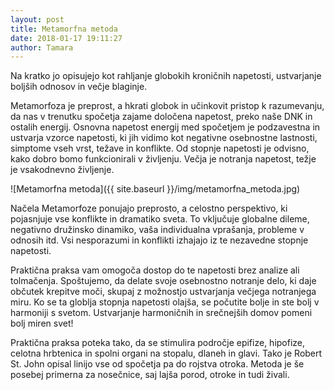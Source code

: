 ```yaml
---
layout: post
title: Metamorfna metoda
date: 2018-01-17 19:11:27
author: Tamara
---
```

Na kratko jo opisujejo kot rahljanje globokih kroničnih napetosti, ustvarjanje boljših odnosov in večje blaginje.


Metamorfoza je preprost, a hkrati globok in učinkovit pristop k razumevanju, da nas v trenutku spočetja zajame določena napetost, preko naše DNK in ostalih energij. Osnovna napetost energij med spočetjem je podzavestna in ustvarja vzorce napetosti, ki jih vidimo kot negativne osebnostne lastnosti, simptome vseh vrst, težave in konflikte. Od stopnje napetosti je odvisno, kako dobro bomo funkcionirali v življenju. Večja je notranja napetost, težje je vsakodnevno življenje.


![Metamorfna metoda]({{ site.baseurl }}/img/metamorfna_metoda.jpg)

Načela Metamorfoze ponujajo preprosto, a celostno perspektivo, ki pojasnjuje vse konflikte in dramatiko sveta. To vključuje globalne dileme, negativno družinsko dinamiko, vaša individualna vprašanja, probleme v odnosih itd. Vsi nesporazumi in konflikti izhajajo iz te nezavedne stopnje napetosti.


Praktična praksa vam omogoča dostop do te napetosti brez analize ali tolmačenja. Spoštujemo, da delate svoje osebnostno notranje delo, ki daje občutek krepitve moči, skupaj z možnostjo ustvarjanja večjega notranjega miru. Ko se ta globlja stopnja napetosti olajša, se počutite bolje in ste bolj v harmoniji s svetom. Ustvarjanje harmoničnih in srečnejših domov pomeni bolj miren svet!  

Praktična praksa poteka tako, da se stimulira področje epifize, hipofize, celotna hrbtenica in spolni organi na stopalu, dlaneh in glavi. Tako je Robert St. John opisal linijo vse od spočetja pa do rojstva otroka. Metoda je še posebej primerna za nosečnice, saj lajša porod, otroke in tudi živali.
